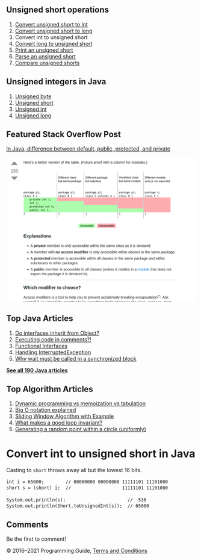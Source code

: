 



## Unsigned short operations

1.  [Convert unsigned short to int](convert-unsigned-short-to-int.html)
2.  [Convert unsigned short to long](convert-unsigned-short-to-long.html)
3.  Convert int to unsigned short
4.  [Convert long to unsigned short](convert-long-to-unsigned-short.html)
5.  [Print an unsigned short](print-unsigned-short.html)
6.  [Parse an unsigned short](parse-unsigned-short.html)
7.  [Compare unsigned shorts](compare-unsigned-shorts.html)

## Unsigned integers in Java

1.  [Unsigned byte](unsigned-byte.html)
2.  [Unsigned short](unsigned-short.html)
3.  [Unsigned int](unsigned-int.html)
4.  [Unsigned long](unsigned-long.html)

## Featured Stack Overflow Post

[In Java, difference between default, public, protected, and private](https://stackoverflow.com/a/33627846/276052)

[<img src="../images/so-featured-33627846.png" alt="StackOverflow screenshot thumbnail" class="screenshot" />](https://stackoverflow.com/a/33627846/276052)



## Top Java Articles

1.  [Do interfaces inherit from Object?](do-interfaces-inherit-from-object.html)
2.  [Executing code in comments?!](executing-code-in-comments.html)
3.  [Functional Interfaces](functional-interfaces.html)
4.  [Handling InterruptedException](handling-interrupted-exceptions.html)
5.  [Why wait must be called in a synchronized block](why-wait-must-be-in-synchronized.html)

[**See all 190 Java articles**](index.html)

## Top Algorithm Articles

1.  [Dynamic programming vs memoization vs tabulation](../dynamic-programming-vs-memoization-vs-tabulation.html)
2.  [Big O notation explained](../big-o-notation-explained.html)
3.  [Sliding Window Algorithm with Example](../sliding-window-example.html)
4.  [What makes a good loop invariant?](../what-makes-a-good-loop-invariant.html)
5.  [Generating a random point within a circle (uniformly)](../random-point-within-circle.html)

# Convert int to unsigned short in Java

Casting to `short` throws away all but the lowest 16 bits.

    int i = 65000;        // 00000000 00000000 11111101 11101000
    short s = (short) i;  //                   11111101 11101000

    System.out.println(s);                       // -536
    System.out.println(Short.toUnsignedInt(s));  // 65000

## Comments

Be the first to comment!

© 2016–2021 Programming.Guide, [Terms and Conditions](../terms-and-conditions.html)
